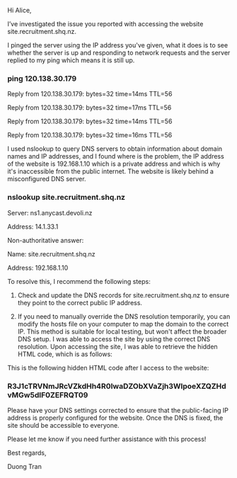Hi Alice,

I’ve investigated the issue you reported with accessing the website site.recruitment.shq.nz.

I pinged the server using the IP address you've given, what it does is to see whether the server is up and responding to network requests and the server replied to my ping which means it is still up.

### ping 120.138.30.179
Reply from 120.138.30.179: bytes=32 time=14ms TTL=56

Reply from 120.138.30.179: bytes=32 time=17ms TTL=56

Reply from 120.138.30.179: bytes=32 time=14ms TTL=56

Reply from 120.138.30.179: bytes=32 time=16ms TTL=56


I used nslookup to query DNS servers to obtain information about domain names and IP addresses, and I found where is the problem, the IP address of the website is 192.168.1.10 which is a private address and which is why it's inaccessible from the public internet. The website is likely behind a misconfigured DNS server.

### nslookup site.recruitment.shq.nz
Server:  ns1.anycast.devoli.nz

Address:  14.1.33.1

Non-authoritative answer:

Name:    site.recruitment.shq.nz

Address:  192.168.1.10

To resolve this, I recommend the following steps:

1. Check and update the DNS records for site.recruitment.shq.nz to ensure they point to the correct public IP address.

2. If you need to manually override the DNS resolution temporarily, you can modify the hosts file on your computer to map the domain to the correct IP. This method is suitable for local testing, but won't affect the broader DNS setup.
I was able to access the site by using the correct DNS resolution. Upon accessing the site, I was able to retrieve the hidden HTML code, which is as follows:

This is the following hidden HTML code after I access to the website: 

### R3J1cTRVNmJRcVZkdHh4R0IwaDZObXVaZjh3WlpoeXZQZHdvMGw5dlF0ZEFRQT09

Please have your DNS settings corrected to ensure that the public-facing IP address is properly configured for the website. Once the DNS is fixed, the site should be accessible to everyone.

Please let me know if you need further assistance with this process!

Best regards,

Duong Tran
